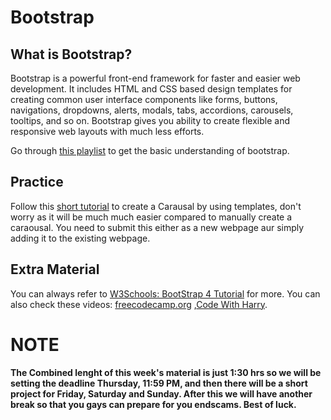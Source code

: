 # Bootstrap
## What is Bootstrap? 
Bootstrap is a powerful front-end framework for faster and easier web development. It includes HTML and CSS based design templates for creating common user interface components like forms, buttons, navigations, dropdowns, alerts, modals, tabs, accordions, carousels, tooltips, and so on.
Bootstrap gives you ability to create flexible and responsive web layouts with much less efforts.

Go through [this playlist](https://www.youtube.com/watch?v=5GcQtLDGXy8) to get the basic understanding of bootstrap.

## Practice
Follow this [short tutorial]() to create a Carausal by using templates, don't worry as it will be much much easier compared to manually create a caraousal. You need to submit this either as a new webpage aur simply adding it to the existing webpage. 

## Extra Material
You can always refer to [W3Schools: BootStrap 4 Tutorial](https://www.w3schools.com/bootstrap4/) for more.
You can also check these videos: [freecodecamp.org](https://www.youtube.com/watch?v=RyTRgQ7k6QE) ,[Code With Harry](https://www.youtube.com/watch?v=vpAJ0s5S2t0).

# NOTE
#### The Combined lenght of this week's material is just 1:30 hrs so we will be setting the deadline Thursday, 11:59 PM, and then there will be a short project for Friday, Saturday and Sunday. After this we will have another break so that you gays can prepare for you endscams. Best of luck.

